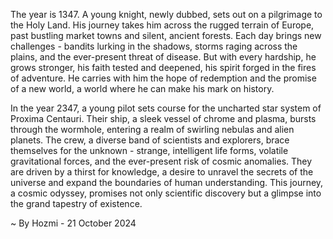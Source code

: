 
The year is 1347.  A young knight, newly dubbed, sets out on a pilgrimage to the Holy Land. His journey takes him across the rugged terrain of Europe, past bustling market towns and silent, ancient forests. Each day brings new challenges - bandits lurking in the shadows, storms raging across the plains, and the ever-present threat of disease. But with every hardship, he grows stronger, his faith tested and deepened, his spirit forged in the fires of adventure.  He carries with him the hope of redemption and the promise of a new world, a world where he can make his mark on history.

In the year 2347, a young pilot sets course for the uncharted star system of Proxima Centauri.  Their ship, a sleek vessel of chrome and plasma, bursts through the wormhole, entering a realm of swirling nebulas and alien planets.  The crew, a diverse band of scientists and explorers, brace themselves for the unknown - strange, intelligent life forms, volatile gravitational forces, and the ever-present risk of cosmic anomalies.  They are driven by a thirst for knowledge, a desire to unravel the secrets of the universe and expand the boundaries of human understanding.  This journey, a cosmic odyssey, promises not only scientific discovery but a glimpse into the grand tapestry of existence. 

~ By Hozmi - 21 October 2024
